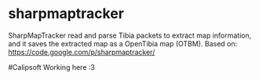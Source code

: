 # sharpmaptracker
SharpMapTracker read and parse Tibia packets to extract map information, and it saves the extracted map as a OpenTibia map (OTBM). Based on: https://code.google.com/p/sharpmaptracker/


#Calipsoft Working here :3
